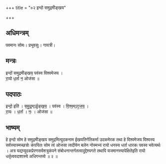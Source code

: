 +++
title = "०२ इन्दो समुद्रमीङ्खय"

+++
## अधिमन्त्रम्
पवमानः सोमः। प्रभूवसुः। गायत्री।

## मन्त्रः
इन्दो॑ समुद्रमीङ्खय॒ पव॑स्व विश्वमेजय ।  
रा॒यो ध॒र्ता न॒ ओज॑सा ॥

## पदपाठः
इन्दो॒ इति॑ । स॒मु॒द्र॒म्ऽई॒ङ्ख॒य॒ । पव॑स्व । वि॒श्व॒म्ऽए॒ज॒य॒ ।  
रा॒यः । ध॒र्ता । नः॒ । ओज॑सा ॥

## भाष्यम्
हे इन्दो सोम हे समुद्रमीङ्खय समुद्रमित्युदकनाम ईखयतिर्गतिकर्मा उदकमेरक तथा हे विश्वमेजय विश्वस्य सर्वस्यास्मच्छत्रोः कंपयितः सोम त्वं ओजसा त्वदीयेन बलेन नोस्मभ्यं रायो धनस्य धर्ता धारकः पवस्व भवेत्यर्थः । अत्र यद्यप्युदकप्रेरणसर्वशत्रुकंपने संबोधनान्तर्गतत्वादुद्देश्यगते तथापि यजमानस्यापेक्षितेइति रायो धर्तृत्ववदाशास्ये अधिगन्तव्ये ॥ २ ॥